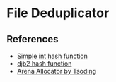 # File Deduplicator

## References

- [Simple int hash function](https://stackoverflow.com/a/12996028)
- [djb2 hash function](https://gist.github.com/MohamedTaha98/ccdf734f13299efb73ff0b12f7ce429f)
- [Arena Allocator by Tsoding](https://github.com/tsoding/arena)
